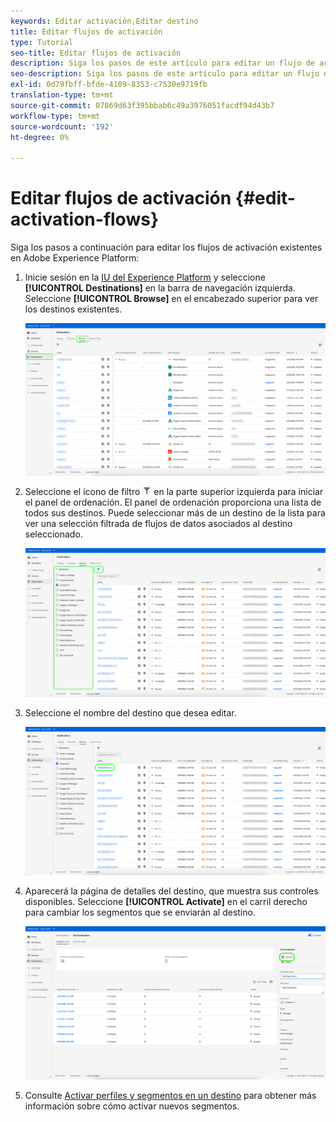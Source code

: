 ```yaml
---
keywords: Editar activación,Editar destino
title: Editar flujos de activación
type: Tutorial
seo-title: Editar flujos de activación
description: Siga los pasos de este artículo para editar un flujo de activación existente en Adobe Experience Platform.
seo-description: Siga los pasos de este artículo para editar un flujo de activación existente en Adobe Experience Platform.
exl-id: 0d79fbff-bfde-4109-8353-c7530e9719fb
translation-type: tm+mt
source-git-commit: 07869d63f395bbab6c49a3976051facdf94d43b7
workflow-type: tm+mt
source-wordcount: '192'
ht-degree: 0%

---
```


# Editar flujos de activación {#edit-activation-flows}

Siga los pasos a continuación para editar los flujos de activación existentes en Adobe Experience Platform:

1. Inicie sesión en la [IU del Experience Platform](https://platform.adobe.com/) y seleccione **[!UICONTROL Destinations]** en la barra de navegación izquierda. Seleccione **[!UICONTROL Browse]** en el encabezado superior para ver los destinos existentes.

   ![Examinar destinos](../assets/ui/edit-activation/browse-destinations.png)

2. Seleccione el icono de filtro ![Filter-icon](../assets/ui/edit-activation/filter.png) en la parte superior izquierda para iniciar el panel de ordenación. El panel de ordenación proporciona una lista de todos sus destinos. Puede seleccionar más de un destino de la lista para ver una selección filtrada de flujos de datos asociados al destino seleccionado.

   ![Filtrar destinos](../assets/ui/edit-activation/filter-destinations.png)

3. Seleccione el nombre del destino que desea editar.

   ![Seleccionar destino](../assets/ui/edit-activation/destination-select.png)

4. Aparecerá la página de detalles del destino, que muestra sus controles disponibles. Seleccione **[!UICONTROL Activate]** en el carril derecho para cambiar los segmentos que se enviarán al destino.

   ![Detalles de destino](../assets/ui/edit-activation/destination-details.png)

5. Consulte [Activar perfiles y segmentos en un destino](activate-destinations.md) para obtener más información sobre cómo activar nuevos segmentos.
